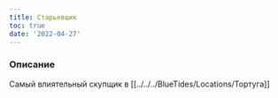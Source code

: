 ```yaml
---
title: Старьевщик
toc: true
date: '2022-04-27'
---
```


### Описание
Самый влиятельный скупщик в [[../../../BlueTides/Locations/Тортуга]]